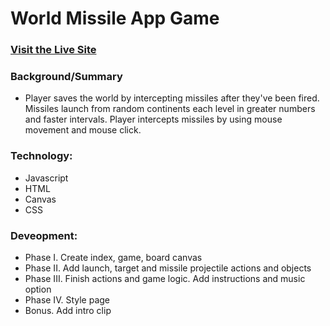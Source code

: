 # World Missile App Game

### [Visit the Live Site](https://worldmissile.herokuapp.com/)

### Background/Summary
* Player saves the world by intercepting missiles after they've been fired. Missiles launch from random continents each level in greater numbers and faster intervals. Player intercepts missiles by using mouse movement and mouse click.
 
### Technology: 
* Javascript
* HTML
* Canvas
* CSS

### Deveopment:

* Phase I. Create index, game, board canvas
* Phase II. Add launch, target and missile projectile actions and objects
* Phase III. Finish actions and game logic. Add instructions and music option
* Phase IV. Style page
* Bonus. Add intro clip
